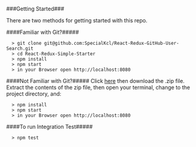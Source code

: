 ###Getting Started###

There are two methods for getting started with this repo.

####Familiar with Git?#####

```
  > git clone git@github.com:SpecialKcl/React-Redux-GitHub-User-Search.git
  > cd React-Redux-Simple-Starter
  > npm install
  > npm start
  > in your Browser open http://localhost:8080
```

####Not Familiar with Git?#####
Click [here](https://github.com/SpecialKcl/React-Redux-GitHub-User-Search.git) then download the .zip file.  Extract the contents of the zip file, then open your terminal, change to the project directory, and:

```
  > npm install
  > npm start
  > in your Browser open http://localhost:8080
```

####To run Integration Test#####
```
  > npm test
